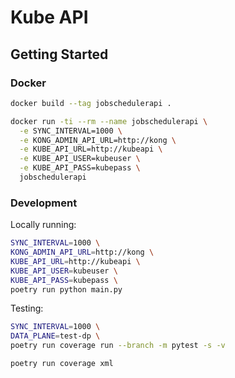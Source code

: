 # Kube API

## Getting Started

### Docker

```sh
docker build --tag jobschedulerapi .

docker run -ti --rm --name jobschedulerapi \
  -e SYNC_INTERVAL=1000 \
  -e KONG_ADMIN_API_URL=http://kong \
  -e KUBE_API_URL=http://kubeapi \
  -e KUBE_API_USER=kubeuser \
  -e KUBE_API_PASS=kubepass \
  jobschedulerapi
```

### Development

Locally running:

```sh
SYNC_INTERVAL=1000 \
KONG_ADMIN_API_URL=http://kong \
KUBE_API_URL=http://kubeapi \
KUBE_API_USER=kubeuser \
KUBE_API_PASS=kubepass \
poetry run python main.py
```

Testing:

```sh
SYNC_INTERVAL=1000 \
DATA_PLANE=test-dp \
poetry run coverage run --branch -m pytest -s -v

poetry run coverage xml
```
